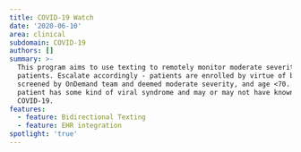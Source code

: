 ```yaml
---
title: COVID-19 Watch
date: '2020-06-10'
area: clinical
subdomain: COVID-19
authors: []
summary: >-
  This program aims to use texting to remotely monitor moderate severity
  patients. Escalate accordingly - patients are enrolled by virtue of being
  screened by OnDemand team and deemed moderate severity, and age <70. The
  patient has some kind of viral syndrome and may or may not have known
  COVID-19.  
features:
  - feature: Bidirectional Texting
  - feature: EHR integration
spotlight: 'true'
---
```


